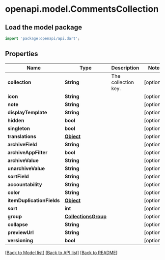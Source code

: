 # openapi.model.CommentsCollection

## Load the model package
```dart
import 'package:openapi/api.dart';
```

## Properties
Name | Type | Description | Notes
------------ | ------------- | ------------- | -------------
**collection** | **String** | The collection key. | [optional] 
**icon** | **String** |  | [optional] 
**note** | **String** |  | [optional] 
**displayTemplate** | **String** |  | [optional] 
**hidden** | **bool** |  | [optional] 
**singleton** | **bool** |  | [optional] 
**translations** | [**Object**](.md) |  | [optional] 
**archiveField** | **String** |  | [optional] 
**archiveAppFilter** | **bool** |  | [optional] 
**archiveValue** | **String** |  | [optional] 
**unarchiveValue** | **String** |  | [optional] 
**sortField** | **String** |  | [optional] 
**accountability** | **String** |  | [optional] 
**color** | **String** |  | [optional] 
**itemDuplicationFields** | [**Object**](.md) |  | [optional] 
**sort** | **int** |  | [optional] 
**group** | [**CollectionsGroup**](CollectionsGroup.md) |  | [optional] 
**collapse** | **String** |  | [optional] 
**previewUrl** | **String** |  | [optional] 
**versioning** | **bool** |  | [optional] 

[[Back to Model list]](../README.md#documentation-for-models) [[Back to API list]](../README.md#documentation-for-api-endpoints) [[Back to README]](../README.md)


